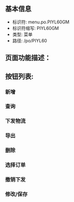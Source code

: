 
## 基本信息

- 标识符: menu.po.PIYL60GM
- 标识符缩写: PIYL60GM
- 类型: 菜单
- 路径: /po/PIYL60

## 页面功能描述：





## 按钮列表:


### 新增



### 查询



### 下发物流



### 导出



### 删除



### 选择订单



### 撤销下发



### 修改/保存


